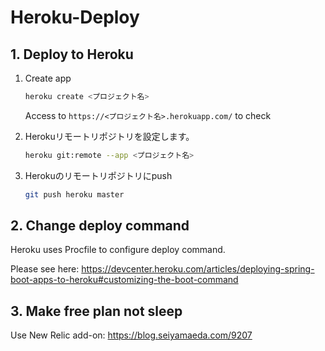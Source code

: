 # Heroku-Deploy

## 1. Deploy to Heroku

1. Create app

    ``` bash
    heroku create <プロジェクト名>
    ```

    Access to `https://<プロジェクト名>.herokuapp.com/` to check

2. Herokuリモートリポジトリを設定します。

    ``` bash
    heroku git:remote --app <プロジェクト名>
    ```

3. Herokuのリモートリポジトリにpush

    ``` bash
    git push heroku master
    ```

## 2. Change deploy command

Heroku uses Procfile to configure deploy command.

Please see here: <https://devcenter.heroku.com/articles/deploying-spring-boot-apps-to-heroku#customizing-the-boot-command>

## 3. Make free plan not sleep

Use New Relic add-on: <https://blog.seiyamaeda.com/9207>

